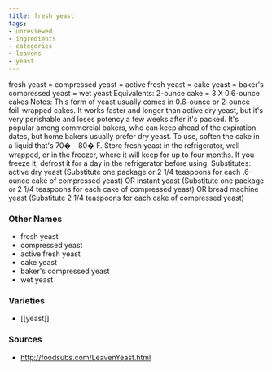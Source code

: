 ```yaml
---
title: fresh yeast
tags:
- unreviewed
- ingredients
- categories
- leavens
- yeast
---
```

fresh yeast = compressed yeast = active fresh yeast = cake yeast = baker's compressed yeast = wet yeast Equivalents: 2-ounce cake = 3 X 0.6-ounce cakes Notes: This form of yeast usually comes in 0.6-ounce or 2-ounce foil-wrapped cakes. It works faster and longer than active dry yeast, but it's very perishable and loses potency a few weeks after it's packed. It's popular among commercial bakers, who can keep ahead of the expiration dates, but home bakers usually prefer dry yeast. To use, soften the cake in a liquid that's 70� - 80� F. Store fresh yeast in the refrigerator, well wrapped, or in the freezer, where it will keep for up to four months. If you freeze it, defrost it for a day in the refrigerator before using. Substitutes: active dry yeast (Substitute one package or 2 1/4 teaspoons for each .6-ounce cake of compressed yeast) OR instant yeast (Substitute one package or 2 1/4 teaspoons for each cake of compressed yeast) OR bread machine yeast (Substitute 2 1/4 teaspoons for each cake of compressed yeast)

### Other Names

* fresh yeast
* compressed yeast
* active fresh yeast
* cake yeast
* baker's compressed yeast
* wet yeast

### Varieties

* [[yeast]]

### Sources
* http://foodsubs.com/LeavenYeast.html
